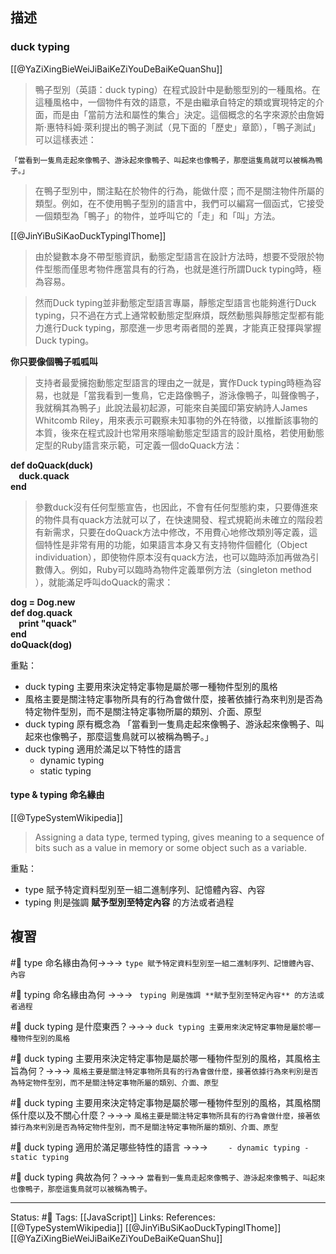 ## 描述



### duck typing
[[@YaZiXingBieWeiJiBaiKeZiYouDeBaiKeQuanShu]]
> 鴨子型別（英語：duck typing）在程式設計中是動態型別的一種風格。在這種風格中，一個物件有效的語意，不是由繼承自特定的類或實現特定的介面，而是由「當前方法和屬性的集合」決定。這個概念的名字來源於由詹姆斯·惠特科姆·萊利提出的鴨子測試（見下面的「歷史」章節），「鴨子測試」可以這樣表述：

	「當看到一隻鳥走起來像鴨子、游泳起來像鴨子、叫起來也像鴨子，那麼這隻鳥就可以被稱為鴨子。」

> 在鴨子型別中，關注點在於物件的行為，能做什麼；而不是關注物件所屬的類型。例如，在不使用鴨子型別的語言中，我們可以編寫一個函式，它接受一個類型為「鴨子」的物件，並呼叫它的「走」和「叫」方法。


[[@JinYiBuSiKaoDuckTypingIThome]]
> 由於變數本身不帶型態資訊，動態定型語言在設計方法時，想要不受限於物件型態而僅思考物件應當具有的行為，也就是進行所謂Duck typing時，極為容易。

> 然而Duck typing並非動態定型語言專屬，靜態定型語言也能夠進行Duck typing，只不過在方式上通常較動態定型麻煩，既然動態與靜態定型都有能力進行Duck typing，那麼進一步思考兩者間的差異，才能真正發揮與掌握Duck typing。

**你只要像個鴨子呱呱叫**

> 支持者最愛擁抱動態定型語言的理由之一就是，實作Duck typing時極為容易，也就是「當我看到一隻鳥，它走路像鴨子，游泳像鴨子，叫聲像鴨子，我就稱其為鴨子」此說法最初起源，可能來自美國印第安納詩人James Whitcomb Riley，用來表示可觀察未知事物的外在特徵，以推斷該事物的本質，後來在程式設計也常用來隱喻動態定型語言的設計風格，若使用動態定型的Ruby語言來示範，可定義一個doQuack方法：

**def doQuack(duck)  
    duck.quack  
end**

> 參數duck沒有任何型態宣告，也因此，不會有任何型態約束，只要傳進來的物件具有quack方法就可以了，在快速開發、程式規範尚未確立的階段若有新需求，只要在doQuack方法中修改，不用費心地修改類別等定義，這個特性是非常有用的功能，如果語言本身又有支持物件個體化（Object individuation），即使物件原本沒有quack方法，也可以臨時添加再做為引數傳入。例如，Ruby可以臨時為物件定義單例方法（singleton method ），就能滿足呼叫doQuack的需求：

**dog = Dog.new  
def dog.quack  
    print "quack"  
end  
doQuack(dog)**

重點：
- duck typing 主要用來決定特定事物是屬於哪一種物件型別的風格
- 風格主要是關注特定事物所具有的行為會做什麼，接著依據行為來判別是否為特定物件型別，而不是關注特定事物所屬的類別、介面、原型
- duck typing 原有概念為
	「當看到一隻鳥走起來像鴨子、游泳起來像鴨子、叫起來也像鴨子，那麼這隻鳥就可以被稱為鴨子。」
- duck typing 適用於滿足以下特性的語言
	- dynamic typing
	- static typing

#### type & typing 命名緣由

[[@TypeSystemWikipedia]]
> Assigning a data type, termed typing, gives meaning to a sequence of bits such as a value in memory or some object such as a variable. 

重點：
- type 賦予特定資料型別至一組二進制序列、記憶體內容、內容
- typing 則是強調 **賦予型別至特定內容** 的方法或者過程



## 複習

#🧠 type 命名緣由為何->->-> `type 賦予特定資料型別至一組二進制序列、記憶體內容、內容`
<!--SR:!2023-03-10,29,250-->

#🧠 typing 命名緣由為何 ->->-> ` typing 則是強調 **賦予型別至特定內容** 的方法或者過程`
<!--SR:!2023-04-25,53,230-->

#🧠 duck typing 是什麼東西？->->-> `duck typing 主要用來決定特定事物是屬於哪一種物件型別的風格`
<!--SR:!2023-05-16,69,250-->

#🧠 duck typing 主要用來決定特定事物是屬於哪一種物件型別的風格，其風格主旨為何？->->-> `風格主要是關注特定事物所具有的行為會做什麼，接著依據行為來判別是否為特定物件型別，而不是關注特定事物所屬的類別、介面、原型`
<!--SR:!2023-03-09,27,250-->

#🧠 duck typing 主要用來決定特定事物是屬於哪一種物件型別的風格，其風格關係什麼以及不關心什麼？->->-> `風格主要是關注特定事物所具有的行為會做什麼，接著依據行為來判別是否為特定物件型別，而不是關注特定事物所屬的類別、介面、原型`
<!--SR:!2023-03-10,29,250-->

#🧠 duck typing 適用於滿足哪些特性的語言 ->->-> `	- dynamic typing - static typing`
<!--SR:!2023-03-13,29,250-->

#🧠 duck typing 典故為何？->->-> `當看到一隻鳥走起來像鴨子、游泳起來像鴨子、叫起來也像鴨子，那麼這隻鳥就可以被稱為鴨子。`
<!--SR:!2023-03-10,29,250-->






---
Status: #🌱 
Tags:
[[JavaScript]]
Links:
References:
[[@TypeSystemWikipedia]]
[[@JinYiBuSiKaoDuckTypingIThome]]
[[@YaZiXingBieWeiJiBaiKeZiYouDeBaiKeQuanShu]]